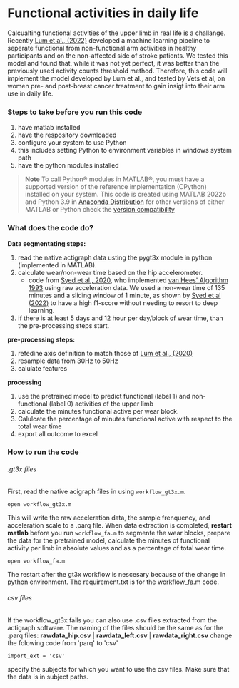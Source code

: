 # Functional activities in daily life

Calcualting functional activities of the upper limb in real life is a challange. Recently [Lum et al., (2022)](https://pubmed.ncbi.nlm.nih.gov/33150830/) developed a machine learning pipeline to seperate functional from non-functional arm activities in healthy participants and on the non-affected side of stroke patients. We tested this model and found that, while it was not yet perfect, it was better than the previously used activity counts threshold method. 
Therefore, this code will implement the model developed by Lum et al., and tested by Vets et al, on women pre- and post-breast cancer treatment to gain insigt into their arm use in daily life.

### Steps to take before you run this code

1. have matlab installed
2. have the respository downloaded
3. configure your system to use Python
4. this includes setting Python to environment variables in windows system path
5. have the python modules installed

>  **Note** 
> To call Python® modules in MATLAB®, you must have a supported version of the reference implementation (CPython) installed on your system. 
> This code is created using MATLAB 2022b and Python 3.9 in [Anaconda Distribution](https://www.anaconda.com/products/distribution)
> for other versions of either MATLAB or Python check the [version compatibility](https://nl.mathworks.com/support/requirements/python-compatibility.html)


### What does the code do? 

**Data segmentating steps:**

1. read the native actigraph data usting the pygt3x module in python (implemented in MATLAB).
2. calculate wear/non-wear time  based on the hip accelerometer.
    - code from [Syed et al., 2020](https://www.nature.com/articles/s41598-020-62821-2), who implemented [van Hees' Algorithm 1993](https://pubmed.ncbi.nlm.nih.gov/21829556/) using raw acceleration data. We used a non-wear time of 135 minutes and a sliding window of 1 minute, as shown by [Syed et al (2022)](https://www.nature.com/articles/s41598-021-87757-z) to have a high f1-score without needing to resort to deep learning. 
3. if there is at least 5 days and 12 hour per day/block of wear time, than the pre-processing steps start. 

**pre-processing steps:**

1. refedine axis definition to match those of [Lum et al., (2020)](https://journals.sagepub.com/doi/full/10.1177/1545968320962483)
2. resample data from 30Hz to 50Hz
3. calulate features

**processing**

1. use the pretrained model to predict functional (label 1) and non-functional (label 0) activities of the upper limb
2. calculate the minutes functional active per wear block. 
3. Calulcate the percentage of minutes functional active with respect to the total wear time
4. export all outcome to excel

### How to run the code

###### .gt3x files
First, read the native acigraph files in using ```workflow_gt3x.m```. 
```
open workflow_gt3x.m
```
This will write the raw acceleration data, the sample frenquency, and acceleration scale to a .parq file. 
When data extraction is completed, **restart matlab** before you run ```workflow_fa.m``` to segmente the wear blocks, prepare the data for the pretrained model, calculate the minutes of functional activity per limb in absolute values and as a percentage of total wear time.
```
open workflow_fa.m
```
The restart after the gt3x workflow is nescesary because of the change in python environment. The requirement.txt is for the workflow_fa.m code.

###### csv files
If the workflow_gt3x fails you can also use .csv files extracted from the actigraph software. The naming of the files should be the same as for the .parq files: **rawdata_hip.csv** | **rawdata_left.csv** | **rawdata_right.csv**
change the folowing code from 'parq' to 'csv'
```
import_ext = 'csv'
```
specify the subjects for which you want to use the csv files. Make sure that the data is in subject paths.



